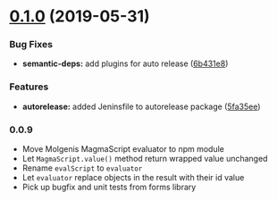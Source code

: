 # [0.1.0](https://github.com/molgenis/molgenis-js-magma/compare/v0.0.9...v0.1.0) (2019-05-31)


### Bug Fixes

* **semantic-deps:** add plugins for auto release ([6b431e8](https://github.com/molgenis/molgenis-js-magma/commit/6b431e8))


### Features

* **autorelease:** added Jeninsfile to autorelease package ([5fa35ee](https://github.com/molgenis/molgenis-js-magma/commit/5fa35ee))

### 0.0.9
- Move Molgenis MagmaScript evaluator to npm module
- Let `MagmaScript.value()` method return wrapped value unchanged
- Rename `evalScript` to `evaluator`
- Let `evaluator` replace objects in the result with their id value
- Pick up bugfix and unit tests from forms library
